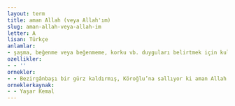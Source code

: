```yaml
---
layout: term
title: aman Allah (veya Allah'ım)
slug: aman-allah-veya-allah-im
letter: A
lisan: Türkçe
anlamlar:
- şaşma, beğenme veya beğenmeme, korku vb. duyguları belirtmek için kullanılan bir söz
ozellikler:
- - ''
ornekler:
- - Bezirgânbaşı bir gürz kaldırmış, Köroğlu’na sallıyor ki aman Allah tam Köroğlu’nun iki misli var.
orneklerkaynak:
- - Yaşar Kemal
---
```

